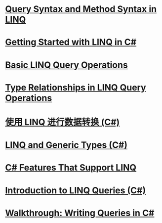 # [Query Syntax and Method Syntax in LINQ](query-syntax-and-method-syntax-in-linq.md)
# [Getting Started with LINQ in C#](getting-started-with-linq.md)
# [Basic LINQ Query Operations](basic-linq-query-operations.md)
# [Type Relationships in LINQ Query Operations](type-relationships-in-linq-query-operations.md)
# [使用 LINQ 进行数据转换 (C#)](data-transformations-with-linq.md)
# [LINQ and Generic Types (C#)](linq-and-generic-types.md)
# [C# Features That Support LINQ](features-that-support-linq.md)
# [Introduction to LINQ Queries (C#)](introduction-to-linq-queries.md)
# [Walkthrough: Writing Queries in C#](walkthrough-writing-queries-linq.md)
